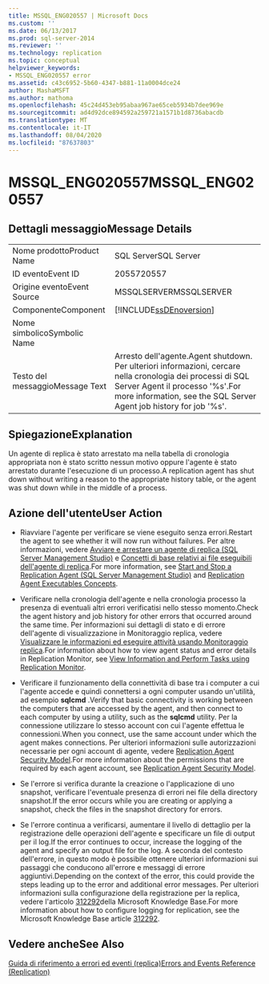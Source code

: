 ```yaml
---
title: MSSQL_ENG020557 | Microsoft Docs
ms.custom: ''
ms.date: 06/13/2017
ms.prod: sql-server-2014
ms.reviewer: ''
ms.technology: replication
ms.topic: conceptual
helpviewer_keywords:
- MSSQL_ENG020557 error
ms.assetid: c43c6952-5b60-4347-b881-11a0004dce24
author: MashaMSFT
ms.author: mathoma
ms.openlocfilehash: 45c24d453eb95abaa967ae65ceb5934b7dee969e
ms.sourcegitcommit: ad4d92dce894592a259721a1571b1d8736abacdb
ms.translationtype: MT
ms.contentlocale: it-IT
ms.lasthandoff: 08/04/2020
ms.locfileid: "87637803"
---
```

# <a name="mssql_eng020557"></a><span data-ttu-id="88b95-102">MSSQL_ENG020557</span><span class="sxs-lookup"><span data-stu-id="88b95-102">MSSQL_ENG020557</span></span>
    
## <a name="message-details"></a><span data-ttu-id="88b95-103">Dettagli messaggio</span><span class="sxs-lookup"><span data-stu-id="88b95-103">Message Details</span></span>  
  
|||  
|-|-|  
|<span data-ttu-id="88b95-104">Nome prodotto</span><span class="sxs-lookup"><span data-stu-id="88b95-104">Product Name</span></span>|<span data-ttu-id="88b95-105">SQL Server</span><span class="sxs-lookup"><span data-stu-id="88b95-105">SQL Server</span></span>|  
|<span data-ttu-id="88b95-106">ID evento</span><span class="sxs-lookup"><span data-stu-id="88b95-106">Event ID</span></span>|<span data-ttu-id="88b95-107">20557</span><span class="sxs-lookup"><span data-stu-id="88b95-107">20557</span></span>|  
|<span data-ttu-id="88b95-108">Origine evento</span><span class="sxs-lookup"><span data-stu-id="88b95-108">Event Source</span></span>|<span data-ttu-id="88b95-109">MSSQLSERVER</span><span class="sxs-lookup"><span data-stu-id="88b95-109">MSSQLSERVER</span></span>|  
|<span data-ttu-id="88b95-110">Componente</span><span class="sxs-lookup"><span data-stu-id="88b95-110">Component</span></span>|[!INCLUDE[ssDEnoversion](../../includes/ssdenoversion-md.md)]|  
|<span data-ttu-id="88b95-111">Nome simbolico</span><span class="sxs-lookup"><span data-stu-id="88b95-111">Symbolic Name</span></span>||  
|<span data-ttu-id="88b95-112">Testo del messaggio</span><span class="sxs-lookup"><span data-stu-id="88b95-112">Message Text</span></span>|<span data-ttu-id="88b95-113">Arresto dell'agente.</span><span class="sxs-lookup"><span data-stu-id="88b95-113">Agent shutdown.</span></span> <span data-ttu-id="88b95-114">Per ulteriori informazioni, cercare nella cronologia dei processi di SQL Server Agent il processo '%s'.</span><span class="sxs-lookup"><span data-stu-id="88b95-114">For more information, see the SQL Server Agent job history for job '%s'.</span></span>|  
  
## <a name="explanation"></a><span data-ttu-id="88b95-115">Spiegazione</span><span class="sxs-lookup"><span data-stu-id="88b95-115">Explanation</span></span>  
 <span data-ttu-id="88b95-116">Un agente di replica è stato arrestato ma nella tabella di cronologia appropriata non è stato scritto nessun motivo oppure l'agente è stato arrestato durante l'esecuzione di un processo.</span><span class="sxs-lookup"><span data-stu-id="88b95-116">A replication agent has shut down without writing a reason to the appropriate history table, or the agent was shut down while in the middle of a process.</span></span>  
  
## <a name="user-action"></a><span data-ttu-id="88b95-117">Azione dell'utente</span><span class="sxs-lookup"><span data-stu-id="88b95-117">User Action</span></span>  
  
-   <span data-ttu-id="88b95-118">Riavviare l'agente per verificare se viene eseguito senza errori.</span><span class="sxs-lookup"><span data-stu-id="88b95-118">Restart the agent to see whether it will now run without failures.</span></span> <span data-ttu-id="88b95-119">Per altre informazioni, vedere [Avviare e arrestare un agente di replica &#40;SQL Server Management Studio&#41;](agents/start-and-stop-a-replication-agent-sql-server-management-studio.md) e [Concetti di base relativi ai file eseguibili dell'agente di replica](concepts/replication-agent-executables-concepts.md).</span><span class="sxs-lookup"><span data-stu-id="88b95-119">For more information, see [Start and Stop a Replication Agent &#40;SQL Server Management Studio&#41;](agents/start-and-stop-a-replication-agent-sql-server-management-studio.md) and [Replication Agent Executables Concepts](concepts/replication-agent-executables-concepts.md).</span></span>  
  
-   <span data-ttu-id="88b95-120">Verificare nella cronologia dell'agente e nella cronologia processo la presenza di eventuali altri errori verificatisi nello stesso momento.</span><span class="sxs-lookup"><span data-stu-id="88b95-120">Check the agent history and job history for other errors that occurred around the same time.</span></span> <span data-ttu-id="88b95-121">Per informazioni sui dettagli di stato e di errore dell'agente di visualizzazione in Monitoraggio replica, vedere [Visualizzare le informazioni ed eseguire attività usando Monitoraggio replica](monitor/view-information-and-perform-tasks-replication-monitor.md).</span><span class="sxs-lookup"><span data-stu-id="88b95-121">For information about how to view agent status and error details in Replication Monitor, see [View Information and Perform Tasks using Replication Monitor](monitor/view-information-and-perform-tasks-replication-monitor.md).</span></span>
-   <span data-ttu-id="88b95-122">Verificare il funzionamento della connettività di base tra i computer a cui l'agente accede e quindi connettersi a ogni computer usando un'utilità, ad esempio **sqlcmd** .</span><span class="sxs-lookup"><span data-stu-id="88b95-122">Verify that basic connectivity is working between the computers that are accessed by the agent, and then connect to each computer by using a utility, such as the **sqlcmd** utility.</span></span> <span data-ttu-id="88b95-123">Per la connessione utilizzare lo stesso account con cui l'agente effettua le connessioni.</span><span class="sxs-lookup"><span data-stu-id="88b95-123">When you connect, use the same account under which the agent makes connections.</span></span> <span data-ttu-id="88b95-124">Per ulteriori informazioni sulle autorizzazioni necessarie per ogni account di agente, vedere [Replication Agent Security Model](security/replication-agent-security-model.md).</span><span class="sxs-lookup"><span data-stu-id="88b95-124">For more information about the permissions that are required by each agent account, see [Replication Agent Security Model](security/replication-agent-security-model.md).</span></span>  
  
-   <span data-ttu-id="88b95-125">Se l'errore si verifica durante la creazione o l'applicazione di uno snapshot, verificare l'eventuale presenza di errori nei file della directory snapshot.</span><span class="sxs-lookup"><span data-stu-id="88b95-125">If the error occurs while you are creating or applying a snapshot, check the files in the snapshot directory for errors.</span></span>  
  
-   <span data-ttu-id="88b95-126">Se l'errore continua a verificarsi, aumentare il livello di dettaglio per la registrazione delle operazioni dell'agente e specificare un file di output per il log.</span><span class="sxs-lookup"><span data-stu-id="88b95-126">If the error continues to occur, increase the logging of the agent and specify an output file for the log.</span></span> <span data-ttu-id="88b95-127">A seconda del contesto dell'errore, in questo modo è possibile ottenere ulteriori informazioni sui passaggi che conducono all'errore e messaggi di errore aggiuntivi.</span><span class="sxs-lookup"><span data-stu-id="88b95-127">Depending on the context of the error, this could provide the steps leading up to the error and additional error messages.</span></span> <span data-ttu-id="88b95-128">Per ulteriori informazioni sulla configurazione della registrazione per la replica, vedere l'articolo [312292](https://support.microsoft.com/kb/312292)della Microsoft Knowledge Base.</span><span class="sxs-lookup"><span data-stu-id="88b95-128">For more information about how to configure logging for replication, see the Microsoft Knowledge Base article [312292](https://support.microsoft.com/kb/312292).</span></span>  
  
## <a name="see-also"></a><span data-ttu-id="88b95-129">Vedere anche</span><span class="sxs-lookup"><span data-stu-id="88b95-129">See Also</span></span>  
 [<span data-ttu-id="88b95-130">Guida di riferimento a errori ed eventi &#40;replica&#41;</span><span class="sxs-lookup"><span data-stu-id="88b95-130">Errors and Events Reference &#40;Replication&#41;</span></span>](errors-and-events-reference-replication.md)  
  
  
